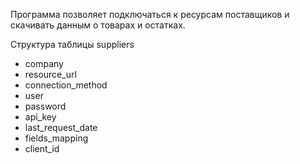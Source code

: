 Программа позволяет подключаться к ресурсам поставщиков
и скачивать данным о товарах и остатках.

Структура таблицы suppliers
- company
- resource_url
- connection_method
- user
- password
- api_key
- last_request_date
- fields_mapping
- client_id